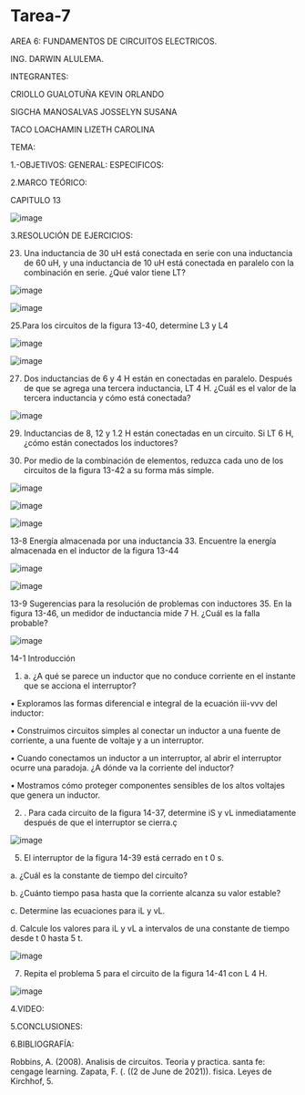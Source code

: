 # Tarea-7
AREA 6: FUNDAMENTOS DE CIRCUITOS ELECTRICOS.

ING. DARWIN ALULEMA.

INTEGRANTES:

CRIOLLO GUALOTUÑA KEVIN ORLANDO

SIGCHA MANOSALVAS JOSSELYN SUSANA

TACO LOACHAMIN LIZETH CAROLINA

TEMA:

1.-OBJETIVOS:
GENERAL:
ESPECIFICOS:


2.MARCO TEÓRICO:

CAPITULO 13

![image](https://user-images.githubusercontent.com/85263529/130558137-a7a62fc3-1717-4f18-9200-4d3682b0c6a3.png)



3.RESOLUCIÓN DE EJERCICIOS:

23. Una inductancia de 30 uH está conectada en serie con una inductancia de 60 uH, y una inductancia de 10 uH está conectada
 en paralelo con la combinación en serie. ¿Qué valor tiene LT?
 
 ![image](https://user-images.githubusercontent.com/85263529/130553836-ef5484bd-3716-4a2c-aaa7-5d35fcbfc51d.png)
 
![image](https://user-images.githubusercontent.com/85263529/130553906-50dfece1-a71b-4f7e-8fae-013489edffc2.png)


25.Para los circuitos de la figura 13-40, determine L3 y L4

![image](https://user-images.githubusercontent.com/85263529/130553971-a66cd08f-1ce6-4ef6-bcc3-b0129bb8cd99.png)

![image](https://user-images.githubusercontent.com/85263529/130554030-cb7b8344-cc87-49c5-b0e5-234d9c9e52af.png)

27. Dos inductancias de 6 y 4 H están en conectadas en paralelo. Después de que se agrega una tercera inductancia, 
LT 4 H. ¿Cuál es el valor de la tercera inductancia y cómo está conectada? 

![image](https://user-images.githubusercontent.com/85263529/130554114-754da6f5-3175-4201-8b15-7b31268d98b1.png)

29. Inductancias de 8, 12 y 1.2 H están conectadas en un circuito. Si LT 6 H, ¿cómo están conectados los inductores?




31. Por medio de la combinación de elementos, reduzca cada uno de los circuitos de la figura 13-42 a su forma más simple.

![image](https://user-images.githubusercontent.com/85263529/130554190-6ff54eb3-f14e-462a-80de-cad10c535853.png)

![image](https://user-images.githubusercontent.com/85263529/130554450-e45344be-5671-4318-a337-0a0a7370a4e4.png)

![image](https://user-images.githubusercontent.com/85263529/130554566-15ea2f4e-3673-40e1-9fbc-dde7c3553b1e.png)


13-8 Energía almacenada por una inductancia 
33. Encuentre la energía almacenada en el inductor de la figura 13-44

![image](https://user-images.githubusercontent.com/85263529/130554603-cad4f54d-a665-47e8-9ca4-0261ccb658dd.png)

![image](https://user-images.githubusercontent.com/85263529/130554662-39de5fa1-f5a2-4ddb-96a9-33c8811f07c4.png)

13-9 Sugerencias para la resolución de problemas con inductores 
35. En la figura 13-46, un medidor de inductancia mide 7 H. ¿Cuál es la falla probable?

![image](https://user-images.githubusercontent.com/85263529/130554704-efe5974c-a282-4fd0-b2c8-c51abcf07314.png)


14-1 Introducción 
1.	a. ¿A qué se parece un inductor que no conduce corriente en el instante que se acciona el interruptor? 


•	Exploramos las formas diferencial e integral de la ecuación iii-vvv del inductor:

•	Construimos circuitos simples al conectar un inductor a una fuente de corriente, a una fuente de voltaje y a un interruptor.

•	Cuando conectamos un inductor a un interruptor, al abrir el interruptor ocurre una paradoja. ¿A dónde va la corriente del inductor?

•	Mostramos cómo proteger componentes sensibles de los altos voltajes que genera un inductor.


2.	. Para cada circuito de la figura 14-37, determine iS y vL inmediatamente después de que el interruptor se cierra.ç

![image](https://user-images.githubusercontent.com/85263529/130554758-6fdfeb4c-993b-4496-81a7-8545c81150fb.png)


5. El interruptor de la figura 14-39 está cerrado en t 0 s.


 a. ¿Cuál es la constante de tiempo del circuito? 
 
b. ¿Cuánto tiempo pasa hasta que la corriente alcanza su valor estable?

 c. Determine las ecuaciones para iL y vL. 
 
d. Calcule los valores para iL y vL a intervalos de una constante de tiempo desde t 0 hasta 5 t.

![image](https://user-images.githubusercontent.com/85263529/130554836-ac03a0dd-5b45-41df-a996-7461e98d8a71.png)

7. Repita el problema 5 para el circuito de la figura 14-41 con L 4 H.

![image](https://user-images.githubusercontent.com/85263529/130554880-149ca72f-ec17-4f47-981b-a149495400f3.png)














4.VIDEO:



5.CONCLUSIONES:


6.BIBLIOGRAFÍA:


Robbins, A. (2008). Analisis de circuitos. Teoria y practica. santa fe: cengage learning. Zapata, F. (. ((2 de June de 2021)). fisica. Leyes de Kirchhof, 5.



